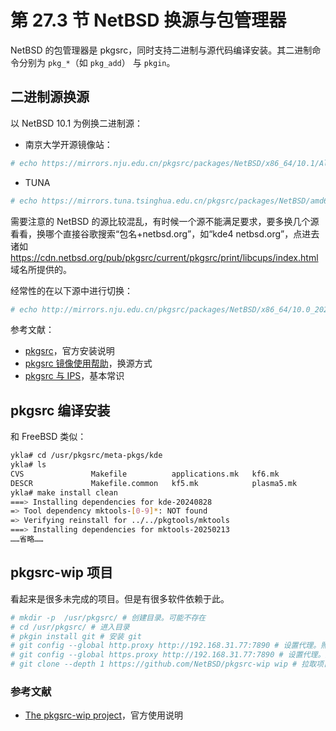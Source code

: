 # 第 27.3 节 NetBSD 换源与包管理器


NetBSD 的包管理器是 pkgsrc，同时支持二进制与源代码编译安装。其二进制命令分别为 `pkg_*`（如 `pkg_add`） 与 `pkgin`。

## 二进制源换源

以 NetBSD 10.1 为例换二进制源：

- 南京大学开源镜像站：

```sh
# echo https://mirrors.nju.edu.cn/pkgsrc/packages/NetBSD/x86_64/10.1/All/  > /usr/pkg/etc/pkgin/repositories.conf
```

- TUNA

```sh
# echo https://mirrors.tuna.tsinghua.edu.cn/pkgsrc/packages/NetBSD/amd64/10.1/All/  > /usr/pkg/etc/pkgin/repositories.conf
```

需要注意的 NetBSD 的源比较混乱，有时候一个源不能满足要求，要多换几个源看看，换哪个直接谷歌搜索“包名+netbsd.org”，如“kde4 netbsd.org”，点进去诸如 <https://cdn.netbsd.org/pub/pkgsrc/current/pkgsrc/print/libcups/index.html> 域名所提供的。

经常性的在以下源中进行切换：

```sh
# echo http://mirrors.nju.edu.cn/pkgsrc/packages/NetBSD/x86_64/10.0_2024Q4/All/  > /usr/pkg/etc/pkgin/repositories.conf
```

参考文献：

- [pkgsrc](https://www.pkgsrc.org/)，官方安装说明
- [pkgsrc 镜像使用帮助](https://mirrors.tuna.tsinghua.edu.cn/help/pkgsrc/)，换源方式
- [pkgsrc 与 IPS](https://nanxiao.me/pkgsrc-ang-ips/)，基本常识

## pkgsrc 编译安装

和 FreeBSD 类似：

```sh
ykla# cd /usr/pkgsrc/meta-pkgs/kde
ykla# ls
CVS               Makefile          applications.mk   kf6.mk            plasma6.mk
DESCR             Makefile.common   kf5.mk            plasma5.mk
ykla# make install clean
===> Installing dependencies for kde-20240828
=> Tool dependency mktools-[0-9]*: NOT found
=> Verifying reinstall for ../../pkgtools/mktools
===> Installing dependencies for mktools-20250213
……省略……
```

## pkgsrc-wip 项目

看起来是很多未完成的项目。但是有很多软件依赖于此。

```sh
# mkdir -p  /usr/pkgsrc/ # 创建目录。可能不存在
# cd /usr/pkgsrc/ # 进入目录
# pkgin install git # 安装 git
# git config --global http.proxy http://192.168.31.77:7890 # 设置代理。照抄不管用
# git config --global https.proxy http://192.168.31.77:7890 # 设置代理。照抄不管用
# git clone --depth 1 https://github.com/NetBSD/pkgsrc-wip wip # 拉取项目
```

### 参考文献

- [The pkgsrc-wip project](https://pkgsrc.org/wip)，官方使用说明
